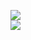 [![](https://img.shields.io/badge/Made%20With-Github%20Spray-lightgrey.svg?style=for-the-badge&logo=github)](https://github.com/Annihil/github-spray#13931)  
[![](https://i.imgur.com/2DrTn0Z.gif)](https://github.com/Annihil/github-spray)